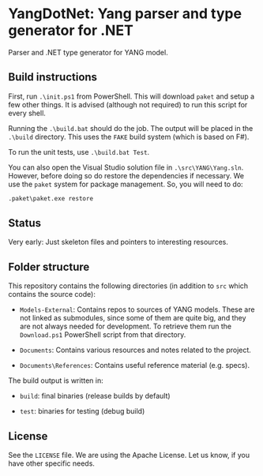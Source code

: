 # YangDotNet: Yang parser and type generator for .NET

Parser and .NET type generator for YANG model.

## Build instructions

First, run `.\init.ps1` from PowerShell. This will download `paket` and setup a few other
things. It is advised (although not required) to run this script for every shell.

Running the `.\build.bat` should do the job. The output will be placed in the `.\build` directory.
This uses the `FAKE` build system (which is based on F\#).

To run the unit tests, use `.\build.bat Test`.

You can also open the Visual Studio solution file in `.\src\YANG\Yang.sln`. However, before doing
so do restore the dependencies if necessary. We use the `paket` system for package management.
So, you will need to do:

```cmd
.paket\paket.exe restore
```

## Status

Very early: Just skeleton files and pointers to interesting resources.

## Folder structure

This repository contains the following directories (in addition to `src` which contains the source code):

- `Models-External`: Contains repos to sources of YANG models. These are not linked
  as submodules, since some of them are quite big, and they are not always needed
  for development. To retrieve them run the `Download.ps1` PowerShell script from
  that directory.

- `Documents`: Contains various resources and notes related to the project.

- `Documents\References`: Contains useful reference material (e.g. specs).

The build output is written in:

- `build`: final binaries (release builds by default)

- `test`: binaries for testing (debug build)

## License

See the `LICENSE` file. We are using the Apache License.
Let us know, if you have other specific needs.
